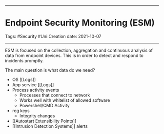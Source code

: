 -----------------------------------------------
# Endpoint Security Monitoring (ESM)
Tags:  #Security #Uni 
Creation date: 2021-10-07

-----------------------------------------------

ESM is focused on the collection, aggregation and continuous analysis of data from endpoint devices. This is in order to detect and respond to incidents promptly.

The main question is what data do we need?

- OS [[Logs]]
- App service [[Logs]]
- Process activity events
	- Processes that connect to network
	- Works well with whitelist of allowed software 
	- Powershell/CMD Activity
- reg keys
	- Integrity changes
- [[Autostart Extensibility Points]]
- [[Intrusion Detection Systems]] alerts
